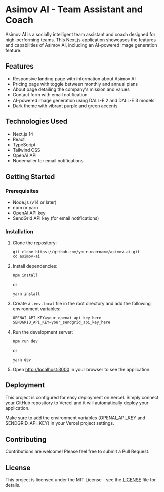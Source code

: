 # Asimov AI - Team Assistant and Coach

Asimov AI is a socially intelligent team assistant and coach designed for high-performing teams. This Next.js application showcases the features and capabilities of Asimov AI, including an AI-powered image generation feature.

## Features

- Responsive landing page with information about Asimov AI
- Pricing page with toggle between monthly and annual plans
- About page detailing the company's mission and values
- Contact form with email notification
- AI-powered image generation using DALL-E 2 and DALL-E 3 models
- Dark theme with vibrant purple and green accents

## Technologies Used

- Next.js 14
- React
- TypeScript
- Tailwind CSS
- OpenAI API
- Nodemailer for email notifications

## Getting Started

### Prerequisites

- Node.js (v14 or later)
- npm or yarn
- OpenAI API key
- SendGrid API key (for email notifications)

### Installation

1. Clone the repository:
   ```
   git clone https://github.com/your-username/asimov-ai.git
   cd asimov-ai
   ```

2. Install dependencies:
   ```
   npm install
   ```
   or
   ```
   yarn install
   ```

3. Create a `.env.local` file in the root directory and add the following environment variables:
   ```
   OPENAI_API_KEY=your_openai_api_key_here
   SENDGRID_API_KEY=your_sendgrid_api_key_here
   ```

4. Run the development server:
   ```
   npm run dev
   ```
   or
   ```
   yarn dev
   ```

5. Open [http://localhost:3000](http://localhost:3000) in your browser to see the application.

## Deployment

This project is configured for easy deployment on Vercel. Simply connect your GitHub repository to Vercel and it will automatically deploy your application.

Make sure to add the environment variables (OPENAI_API_KEY and SENDGRID_API_KEY) in your Vercel project settings.

## Contributing

Contributions are welcome! Please feel free to submit a Pull Request.

## License

This project is licensed under the MIT License - see the [LICENSE](LICENSE) file for details.
